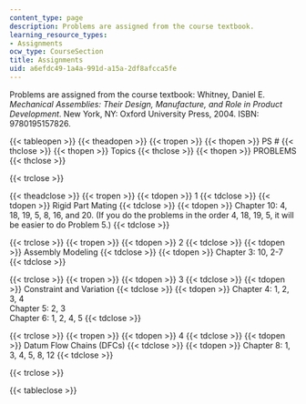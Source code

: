 ```yaml
---
content_type: page
description: Problems are assigned from the course textbook.
learning_resource_types:
- Assignments
ocw_type: CourseSection
title: Assignments
uid: a6efdc49-1a4a-991d-a15a-2df8afcca5fe
---
```


Problems are assigned from the course textbook: Whitney, Daniel E. _Mechanical Assemblies: Their Design, Manufacture, and Role in Product Development_. New York, NY: Oxford University Press, 2004. ISBN: 9780195157826.

{{< tableopen >}}
{{< theadopen >}}
{{< tropen >}}
{{< thopen >}}
PS #
{{< thclose >}}
{{< thopen >}}
Topics
{{< thclose >}}
{{< thopen >}}
PROBLEMS
{{< thclose >}}

{{< trclose >}}

{{< theadclose >}}
{{< tropen >}}
{{< tdopen >}}
1
{{< tdclose >}}
{{< tdopen >}}
Rigid Part Mating
{{< tdclose >}}
{{< tdopen >}}
Chapter 10: 4, 18, 19, 5, 8, 16, and 20. (If you do the problems in the order 4, 18, 19, 5, it will be easier to do Problem 5.)
{{< tdclose >}}

{{< trclose >}}
{{< tropen >}}
{{< tdopen >}}
2
{{< tdclose >}}
{{< tdopen >}}
Assembly Modeling
{{< tdclose >}}
{{< tdopen >}}
Chapter 3: 10, 2-7
{{< tdclose >}}

{{< trclose >}}
{{< tropen >}}
{{< tdopen >}}
3
{{< tdclose >}}
{{< tdopen >}}
Constraint and Variation
{{< tdclose >}}
{{< tdopen >}}
Chapter 4: 1, 2, 3, 4  
Chapter 5: 2, 3  
Chapter 6: 1, 2, 4, 5
{{< tdclose >}}

{{< trclose >}}
{{< tropen >}}
{{< tdopen >}}
4
{{< tdclose >}}
{{< tdopen >}}
Datum Flow Chains (DFCs)
{{< tdclose >}}
{{< tdopen >}}
Chapter 8: 1, 3, 4, 5, 8, 12
{{< tdclose >}}

{{< trclose >}}

{{< tableclose >}}